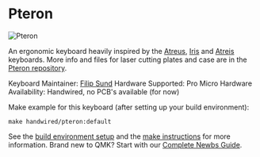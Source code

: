 # Pteron

![Pteron](https://i.imgur.com/9QhPlVD.jpg)

An ergonomic keyboard heavily inspired by the [Atreus](https://github.com/technomancy/atreus), [Iris](https://github.com/keebio/iris-case) and [Atreis](https://github.com/dekonnection/atreis) keyboards. More info and files for laser cutting plates and case are in the [Pteron repository](https://github.com/FSund/pteron-keyboard).

Keyboard Maintainer: [Filip Sund](https://github.com/FSund)
Hardware Supported: Pro Micro
Hardware Availability: Handwired, no PCB's available (for now)

Make example for this keyboard (after setting up your build environment):

    make handwired/pteron:default

See the [build environment setup](https://docs.qmk.fm/#/getting_started_build_tools) and the [make instructions](https://docs.qmk.fm/#/getting_started_make_guide) for more information. Brand new to QMK? Start with our [Complete Newbs Guide](https://docs.qmk.fm/#/newbs).